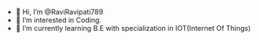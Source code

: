 - 👋 Hi, I’m @RaviRavipati789
- 👀 I’m interested in Coding.
- 🌱 I’m currently learning B.E with specialization in IOT(Internet Of Things)



<!---
RaviRavipati789/RaviRavipati789 is a ✨ special ✨ repository because its `README.md` (this file) appears on your GitHub profile.
You can click the Preview link to take a look at your changes.
--->
